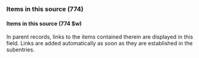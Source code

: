 ### Items in this source (774)

#### Items in this source (774 $w)
In parent records, links to the items contained therein are displayed in this field. Links are added automatically as soon as they are established in the subentries.
